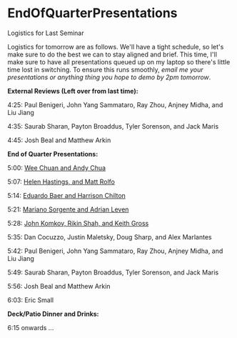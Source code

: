 EndOfQuarterPresentations
=========================

Logistics for Last Seminar



Logistics for tomorrow are as follows. We'll have a tight schedule, so let's make sure to do the best we can to stay aligned and brief. This time, I'll make sure to have all presentations queued up on my laptop so there's little time lost in switching. To ensure this runs smoothly, *email me your presentations or anything thing you hope to demo by 2pm tomorrow*. 

**External Reviews (Left over from last time):**

4:25: Paul Benigeri, John Yang Sammataro, Ray Zhou, Anjney Midha, and Liu Jiang

4:35: Saurab Sharan, Payton Broaddus, Tyler Sorenson, and Jack Maris

4:45: Josh Beal and Matthew Arkin



**End of Quarter Presentations:**

5:00: [Wee Chuan and Andy Chua](http://www.stanford.edu/~zdar/pres/SymSys%20150%20End%20of%20Qtr%20PPT%20Andy%20and%20Wee%20Chuan.pdf)

5:07: [Helen Hastings, and Matt Rolfo](https://docs.google.com/presentation/d/1lrbXfuAIKkwS6HBbfYEjj__xsmV35qEYcaOCvTN7uyE/edit#slide=id.g18520d462_01)

5:14: [Eduardo Baer and Harrison Chilton](http://www.stanford.edu/~zdar/pres/Crypto%20Final%20Project-Baer_Chitlon_Anyansi.pdf)

5:21: [Mariano Sorgente and Adrian Leven](http://www.stanford.edu/~zdar/pres/The%20State%20of%20Anonymity%20in%20Bitcoin.pdf)

5:28: [John Komkov, Rikin Shah, and Keith Gross](http://stanford.edu/~zdar/pres/Cryptocurrency-State%20Seignorage%20(Preso)_SymSys150_6.2.2014.pdf)

5:35: Dan Cocuzzo, Justin Maletsky, Doug Sharp, and Alex Marlantes

5:42: Paul Benigeri, John Yang Sammataro, Ray Zhou, Anjney Midha, and Liu Jiang

5:49: Saurab Sharan, Payton Broaddus, Tyler Sorenson, and Jack Maris

5:56: Josh Beal and Matthew Arkin

6:03: Eric Small


**Deck/Patio Dinner and Drinks:**

6:15 onwards ...
